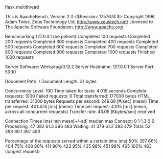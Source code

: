 flask multithread

This is ApacheBench, Version 2.3 <$Revision: 1757674 $>
Copyright 1996 Adam Twiss, Zeus Technology Ltd, http://www.zeustech.net/
Licensed to The Apache Software Foundation, http://www.apache.org/

Benchmarking 127.0.0.1 (be patient)
Completed 100 requests
Completed 200 requests
Completed 300 requests
Completed 400 requests
Completed 500 requests
Completed 600 requests
Completed 700 requests
Completed 800 requests
Completed 900 requests
Completed 1000 requests
Finished 1000 requests


Server Software:        Werkzeug/0.12.2
Server Hostname:        127.0.0.1
Server Port:            5000

Document Path:          /
Document Length:        31 bytes

Concurrency Level:      100
Time taken for tests:   4.015 seconds
Complete requests:      1000
Failed requests:        0
Total transferred:      177000 bytes
HTML transferred:       31000 bytes
Requests per second:    249.08 [#/sec] (mean)
Time per request:       401.474 [ms] (mean)
Time per request:       4.015 [ms] (mean, across all concurrent requests)
Transfer rate:          43.05 [Kbytes/sec] received

Connection Times (ms)
              min  mean[+/-sd] median   max
Connect:        0    1   1.3      0       6
Processing:    47  382  61.3    396     483
Waiting:       41  379  61.2    393     479
Total:         52  383  60.1    397     483

Percentage of the requests served within a certain time (ms)
  50%    397
  66%    404
  75%    408
  80%    411
  90%    423
  95%    435
  98%    451
  99%    465
 100%    483 (longest request)
